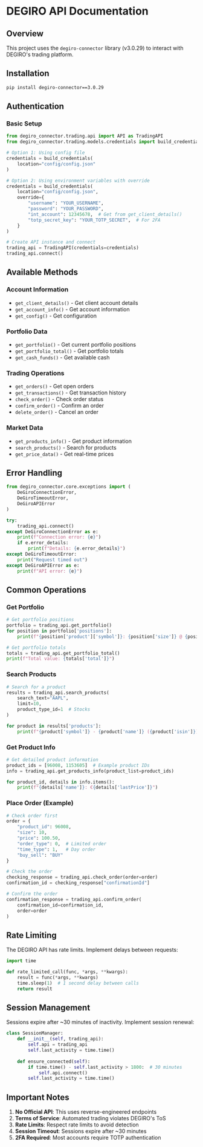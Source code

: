 # DEGIRO API Documentation

## Overview
This project uses the `degiro-connector` library (v3.0.29) to interact with DEGIRO's trading platform.

## Installation
```bash
pip install degiro-connector==3.0.29
```

## Authentication

### Basic Setup
```python
from degiro_connector.trading.api import API as TradingAPI
from degiro_connector.trading.models.credentials import build_credentials

# Option 1: Using config file
credentials = build_credentials(
    location="config/config.json"
)

# Option 2: Using environment variables with override
credentials = build_credentials(
    location="config/config.json",
    override={
        "username": "YOUR_USERNAME",
        "password": "YOUR_PASSWORD",
        "int_account": 12345678,  # Get from get_client_details()
        "totp_secret_key": "YOUR_TOTP_SECRET",  # For 2FA
    }
)

# Create API instance and connect
trading_api = TradingAPI(credentials=credentials)
trading_api.connect()
```

## Available Methods

### Account Information
- `get_client_details()` - Get client account details
- `get_account_info()` - Get account information
- `get_config()` - Get configuration

### Portfolio Data
- `get_portfolio()` - Get current portfolio positions
- `get_portfolio_total()` - Get portfolio totals
- `get_cash_funds()` - Get available cash

### Trading Operations
- `get_orders()` - Get open orders
- `get_transactions()` - Get transaction history
- `check_order()` - Check order status
- `confirm_order()` - Confirm an order
- `delete_order()` - Cancel an order

### Market Data
- `get_products_info()` - Get product information
- `search_products()` - Search for products
- `get_price_data()` - Get real-time prices

## Error Handling

```python
from degiro_connector.core.exceptions import (
    DeGiroConnectionError,
    DeGiroTimeoutError,
    DeGiroAPIError
)

try:
    trading_api.connect()
except DeGiroConnectionError as e:
    print(f"Connection error: {e}")
    if e.error_details:
        print(f"Details: {e.error_details}")
except DeGiroTimeoutError:
    print("Request timed out")
except DeGiroAPIError as e:
    print(f"API error: {e}")
```

## Common Operations

### Get Portfolio
```python
# Get portfolio positions
portfolio = trading_api.get_portfolio()
for position in portfolio['positions']:
    print(f"{position['product']['symbol']}: {position['size']} @ {position['price']}")

# Get portfolio totals
totals = trading_api.get_portfolio_total()
print(f"Total value: {totals['total']}")
```

### Search Products
```python
# Search for a product
results = trading_api.search_products(
    search_text="AAPL",
    limit=10,
    product_type_id=1  # Stocks
)

for product in results['products']:
    print(f"{product['symbol']} - {product['name']} ({product['isin']})")
```

### Get Product Info
```python
# Get detailed product information
product_ids = [96008, 1153605]  # Example product IDs
info = trading_api.get_products_info(product_list=product_ids)

for product_id, details in info.items():
    print(f"{details['name']}: €{details['lastPrice']}")
```

### Place Order (Example)
```python
# Check order first
order = {
    "product_id": 96008,
    "size": 10,
    "price": 100.50,
    "order_type": 0,  # Limited order
    "time_type": 1,   # Day order
    "buy_sell": "BUY"
}

# Check the order
checking_response = trading_api.check_order(order=order)
confirmation_id = checking_response["confirmationId"]

# Confirm the order
confirmation_response = trading_api.confirm_order(
    confirmation_id=confirmation_id,
    order=order
)
```

## Rate Limiting
The DEGIRO API has rate limits. Implement delays between requests:

```python
import time

def rate_limited_call(func, *args, **kwargs):
    result = func(*args, **kwargs)
    time.sleep(1)  # 1 second delay between calls
    return result
```

## Session Management
Sessions expire after ~30 minutes of inactivity. Implement session renewal:

```python
class SessionManager:
    def __init__(self, trading_api):
        self.api = trading_api
        self.last_activity = time.time()
    
    def ensure_connected(self):
        if time.time() - self.last_activity > 1800:  # 30 minutes
            self.api.connect()
        self.last_activity = time.time()
```

## Important Notes
1. **No Official API**: This uses reverse-engineered endpoints
2. **Terms of Service**: Automated trading violates DEGIRO's ToS
3. **Rate Limits**: Respect rate limits to avoid detection
4. **Session Timeout**: Sessions expire after ~30 minutes
5. **2FA Required**: Most accounts require TOTP authentication